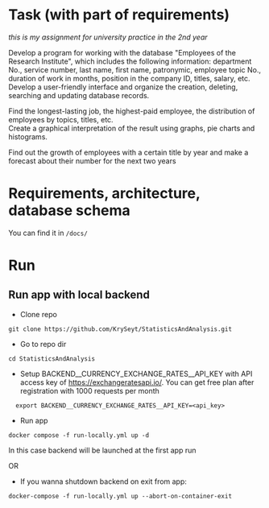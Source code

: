 # Task (with part of requirements)
*this is my assignment for university practice in the 2nd year*

Develop a program for working with the database "Employees of the Research Institute", which includes the following information: department
No., service number, last name, first name, patronymic, employee topic No., duration of work in months, position in the company ID,
titles, salary, etc. Develop a user-friendly interface and organize the creation, deleting, searching and updating database records.

Find the longest-lasting job, the highest-paid employee, the distribution of employees by topics, titles, etc. \
Create a graphical interpretation of the result using graphs, pie charts and histograms.

Find out the growth of employees with a certain title by year and make a forecast about their number for the next two years

# Requirements, architecture, database schema
You can find it in `/docs/`

# Run

## Run app with local backend

- Clone repo
```shell
git clone https://github.com/KrySeyt/StatisticsAndAnalysis.git
```

- Go to repo dir
```shell
cd StatisticsAndAnalysis
```

- Setup BACKEND__CURRENCY_EXCHANGE_RATES__API_KEY with API access key of https://exchangeratesapi.io/. You can get free plan after registration with 1000 requests per month
```shell
  export BACKEND__CURRENCY_EXCHANGE_RATES__API_KEY=<api_key>
```

- Run app 
```shell
docker compose -f run-locally.yml up -d
```
In this case backend will be launched at the first app run

OR

- If you wanna shutdown backend on exit from app:
```shell
docker-compose -f run-locally.yml up --abort-on-container-exit
```